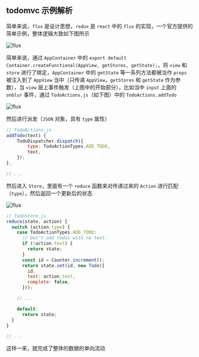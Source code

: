## todomvc 示例解析

简单来说，`flux` 是设计思想，`redux` 是 `react` 中的 `flux` 的实现，一个官方提供的简单示例，整体逻辑大致如下图所示

![flux](https://github.com/heptaluan/blog/blob/master/react/react-redux/basic/note/01.png)

简单来说，通过 `AppContainer` 中的 `export default Container.createFunctional(AppView, getStores, getState);`，将 `view` 和 `store` 进行了绑定，`AppContainer` 中的 `getState` 等一系列方法都被当作 `props` 被注入到了 `AppView` 当中（只传递 `AppView`，`getStores` 和 `getState` 作为参数），当 `view` 层上事件触发（上图中的开始部分），比如当中 `input` 上面的 `onblur` 事件，通过 `TodoActions.js`（如下图）中的 `TodoActions.addTodo`

![flux](https://github.com/heptaluan/blog/blob/master/react/react-redux/basic/note/02.png)

然后进行派发（`JSON` 对象，具有 `type` 属性）

```js
// TodoActions.js
addTodo(text) {
	TodoDispatcher.dispatch({
		type: TodoActionTypes.ADD_TODO,
		text,
	});
},

// ...
```

然后进入 `Store`，里面有一个 `reduce` 函数来对传递过来的 `Action` 进行匹配（`type`），然后返回一个更新后的状态

![flux](https://github.com/heptaluan/blog/blob/master/react/react-redux/basic/note/03.png)

```js
// TodoStore.js
reduce(state, action) {
  switch (action.type) {
    case TodoActionTypes.ADD_TODO:
      // Don't add todos with no text.
      if (!action.text) {
        return state;
      }
      const id = Counter.increment();
      return state.set(id, new Todo({
        id,
        text: action.text,
        complete: false,
      }));

    // ...

    default:
      return state;
  }
}

// ...
```

这样一来，就完成了整体的数据的单向流动
